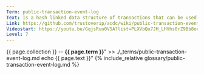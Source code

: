 ```yaml
---
Term: public-transaction-event-log
Text: Is a hash linked data structure of transactions that can be used to track state
Link: https://github.com/trustoverip/acdc/wiki/public-transaction-event-log-(PTEL)
Videostart: https://youtu.be/GqjsRuu0V5A?list=PLXVbQu7JH_LHVhs0rZ9Bb8ocyKlPljkaG&t=18m05s
Level: 7
---
```


{{ page.collection }} -- **{{ page.term }}**" >> ./_terms/public-transaction-event-log.md
    echo  {{ page.text }}"
{% include_relative glossary/public-transaction-event-log.md %}
